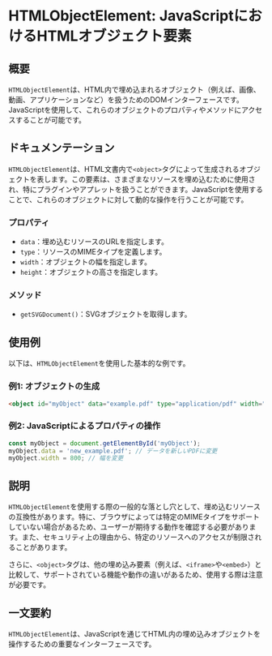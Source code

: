 <!--
Meta Description: # HTMLObjectElement: JavaScriptにおけるHTMLオブジェクト要素 ## 概要 `HTMLObjectElement`は、HTML内で埋め込まれるオブジェクト（例えば、画像、動画、アプリケーションなど）を扱うためのDOMインターフェースです。JavaScriptを使用して...
Meta Keywords: htmlobjectelement, myobject, object, data, width
-->

# HTMLObjectElement: JavaScriptにおけるHTMLオブジェクト要素

## 概要
`HTMLObjectElement`は、HTML内で埋め込まれるオブジェクト（例えば、画像、動画、アプリケーションなど）を扱うためのDOMインターフェースです。JavaScriptを使用して、これらのオブジェクトのプロパティやメソッドにアクセスすることが可能です。

## ドキュメンテーション
`HTMLObjectElement`は、HTML文書内で`<object>`タグによって生成されるオブジェクトを表します。この要素は、さまざまなリソースを埋め込むために使用され、特にプラグインやアプレットを扱うことができます。JavaScriptを使用することで、これらのオブジェクトに対して動的な操作を行うことが可能です。

### プロパティ
- `data`：埋め込むリソースのURLを指定します。
- `type`：リソースのMIMEタイプを定義します。
- `width`：オブジェクトの幅を指定します。
- `height`：オブジェクトの高さを指定します。

### メソッド
- `getSVGDocument()`：SVGオブジェクトを取得します。

## 使用例
以下は、`HTMLObjectElement`を使用した基本的な例です。

### 例1: オブジェクトの生成
```html
<object id="myObject" data="example.pdf" type="application/pdf" width="600" height="400"></object>
```

### 例2: JavaScriptによるプロパティの操作
```javascript
const myObject = document.getElementById('myObject');
myObject.data = 'new_example.pdf'; // データを新しいPDFに変更
myObject.width = 800; // 幅を変更
```

## 説明
`HTMLObjectElement`を使用する際の一般的な落とし穴として、埋め込むリソースの互換性があります。特に、ブラウザによっては特定のMIMEタイプをサポートしていない場合があるため、ユーザーが期待する動作を確認する必要があります。また、セキュリティ上の理由から、特定のリソースへのアクセスが制限されることがあります。

さらに、`<object>`タグは、他の埋め込み要素（例えば、`<iframe>`や`<embed>`）と比較して、サポートされている機能や動作の違いがあるため、使用する際は注意が必要です。

## 一文要約
`HTMLObjectElement`は、JavaScriptを通じてHTML内の埋め込みオブジェクトを操作するための重要なインターフェースです。